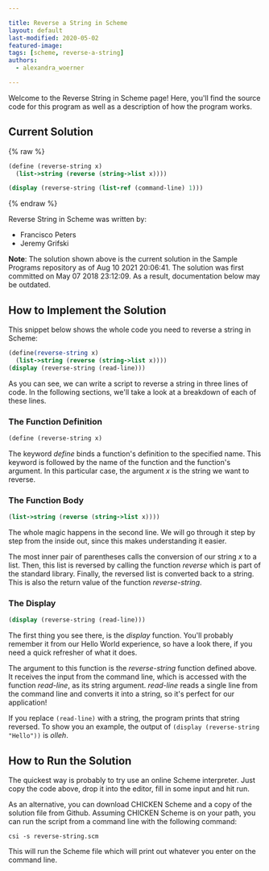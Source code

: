 ```yaml
---

title: Reverse a String in Scheme
layout: default
last-modified: 2020-05-02
featured-image:
tags: [scheme, reverse-a-string]
authors:
  - alexandra_woerner

---
```


Welcome to the Reverse String in Scheme page! Here, you'll find the source code for this program as well as a description of how the program works.

## Current Solution

{% raw %}

```scheme
(define (reverse-string x)
  (list->string (reverse (string->list x))))

(display (reverse-string (list-ref (command-line) 1)))
```

{% endraw %}

Reverse String in Scheme was written by:

- Francisco Peters
- Jeremy Grifski

**Note**: The solution shown above is the current solution in the Sample Programs repository as of Aug 10 2021 20:06:41. The solution was first committed on May 07 2018 23:12:09. As a result, documentation below may be outdated.

## How to Implement the Solution

This snippet below shows the whole code you need to reverse a string in Scheme:

```scheme
(define(reverse-string x)
  (list->string (reverse (string->list x))))
(display (reverse-string (read-line)))
```

As you can see, we can write a script to reverse a string in three lines of code.
In the following sections, we'll take a look at a breakdown of each of these lines.

### The Function Definition

```scheme
(define (reverse-string x)
```

The keyword *define* binds a function's definition to the specified name. This
keyword is followed by the name of the function and the function's argument. In
this particular case, the argument *x* is the string we want to reverse.

### The Function Body

```scheme
(list->string (reverse (string->list x))))
```

The whole magic happens in the second line. We will go through it step by step
from the inside out, since this makes understanding it easier.

The most inner pair of parentheses calls the conversion of our string *x* to a
list. Then, this list is reversed by calling the function *reverse* which is part
of the standard library. Finally, the reversed list is converted back to a string.
This is also the return value of the function *reverse-string*.

### The Display

```scheme
(display (reverse-string (read-line)))
```

The first thing you see there, is the *display* function. You'll probably remember
it from our Hello World experience, so have a look there, if you need a quick
refresher of what it does.

The argument to this function is the *reverse-string* function defined above. It
receives the input from the command line, which is accessed with the function
*read-line*, as its string argument. *read-line* reads a single line from the
command line and converts it into a string, so it's perfect for our application!

If you replace `(read-line)` with a string, the program prints that string
reversed. To show you an example, the output of
`(display (reverse-string "Hello"))` is *olleh*.


## How to Run the Solution

The quickest way is probably to try use an online Scheme interpreter. Just copy
the code above, drop it into the editor, fill in some input and hit run.

As an alternative, you can download CHICKEN Scheme and a copy of the solution
file from Github. Assuming CHICKEN Scheme is on your path, you can run the
script from a command line with the following command:

```console
csi -s reverse-string.scm
```

This will run the Scheme file which will print out whatever you enter on the
command line.
